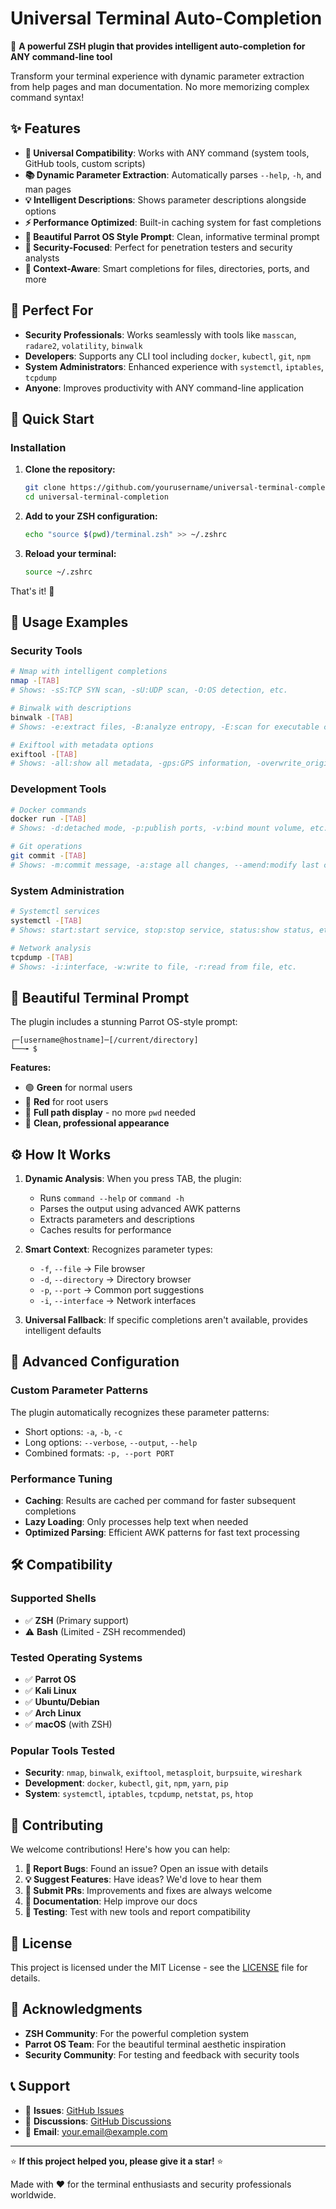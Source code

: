 # Universal Terminal Auto-Completion

🚀 **A powerful ZSH plugin that provides intelligent auto-completion for ANY command-line tool**

Transform your terminal experience with dynamic parameter extraction from help pages and man documentation. No more memorizing complex command syntax!

## ✨ Features

- **🔄 Universal Compatibility**: Works with ANY command (system tools, GitHub tools, custom scripts)
- **📚 Dynamic Parameter Extraction**: Automatically parses `--help`, `-h`, and man pages
- **💡 Intelligent Descriptions**: Shows parameter descriptions alongside options
- **⚡ Performance Optimized**: Built-in caching system for fast completions
- **🎨 Beautiful Parrot OS Style Prompt**: Clean, informative terminal prompt
- **🔐 Security-Focused**: Perfect for penetration testers and security analysts
- **📁 Context-Aware**: Smart completions for files, directories, ports, and more

## 🎯 Perfect For

- **Security Professionals**: Works seamlessly with tools like `masscan`, `radare2`, `volatility`, `binwalk`
- **Developers**: Supports any CLI tool including `docker`, `kubectl`, `git`, `npm`
- **System Administrators**: Enhanced experience with `systemctl`, `iptables`, `tcpdump`
- **Anyone**: Improves productivity with ANY command-line application

## 🚀 Quick Start

### Installation

1. **Clone the repository:**
   ```bash
   git clone https://github.com/yourusername/universal-terminal-completion.git
   cd universal-terminal-completion
   ```

2. **Add to your ZSH configuration:**
   ```bash
   echo "source $(pwd)/terminal.zsh" >> ~/.zshrc
   ```

3. **Reload your terminal:**
   ```bash
   source ~/.zshrc
   ```

That's it! 🎉

## 📖 Usage Examples

### Security Tools
```bash
# Nmap with intelligent completions
nmap -[TAB]
# Shows: -sS:TCP SYN scan, -sU:UDP scan, -O:OS detection, etc.

# Binwalk with descriptions
binwalk -[TAB]
# Shows: -e:extract files, -B:analyze entropy, -E:scan for executable code, etc.

# Exiftool with metadata options
exiftool -[TAB]
# Shows: -all:show all metadata, -gps:GPS information, -overwrite_original, etc.
```

### Development Tools
```bash
# Docker commands
docker run -[TAB]
# Shows: -d:detached mode, -p:publish ports, -v:bind mount volume, etc.

# Git operations
git commit -[TAB]
# Shows: -m:commit message, -a:stage all changes, --amend:modify last commit, etc.
```

### System Administration
```bash
# Systemctl services
systemctl -[TAB]
# Shows: start:start service, stop:stop service, status:show status, etc.

# Network analysis
tcpdump -[TAB]
# Shows: -i:interface, -w:write to file, -r:read from file, etc.
```

## 🎨 Beautiful Terminal Prompt

The plugin includes a stunning Parrot OS-style prompt:

```
┌─[username@hostname]─[/current/directory]
└──╼ $ 
```

**Features:**
- 🟢 **Green** for normal users
- 🔴 **Red** for root users
- 📍 **Full path display** - no more `pwd` needed
- 🎯 **Clean, professional appearance**

## ⚙️ How It Works

1. **Dynamic Analysis**: When you press TAB, the plugin:
   - Runs `command --help` or `command -h`
   - Parses the output using advanced AWK patterns
   - Extracts parameters and descriptions
   - Caches results for performance

2. **Smart Context**: Recognizes parameter types:
   - `-f`, `--file` → File browser
   - `-d`, `--directory` → Directory browser
   - `-p`, `--port` → Common port suggestions
   - `-i`, `--interface` → Network interfaces

3. **Universal Fallback**: If specific completions aren't available, provides intelligent defaults

## 🔧 Advanced Configuration

### Custom Parameter Patterns
The plugin automatically recognizes these parameter patterns:
- Short options: `-a`, `-b`, `-c`
- Long options: `--verbose`, `--output`, `--help`
- Combined formats: `-p, --port PORT`

### Performance Tuning
- **Caching**: Results are cached per command for faster subsequent completions
- **Lazy Loading**: Only processes help text when needed
- **Optimized Parsing**: Efficient AWK patterns for fast text processing

## 🛠️ Compatibility

### Supported Shells
- ✅ **ZSH** (Primary support)
- ⚠️ **Bash** (Limited - ZSH recommended)

### Tested Operating Systems
- ✅ **Parrot OS**
- ✅ **Kali Linux**
- ✅ **Ubuntu/Debian**
- ✅ **Arch Linux**
- ✅ **macOS** (with ZSH)

### Popular Tools Tested
- **Security**: `nmap`, `binwalk`, `exiftool`, `metasploit`, `burpsuite`, `wireshark`
- **Development**: `docker`, `kubectl`, `git`, `npm`, `yarn`, `pip`
- **System**: `systemctl`, `iptables`, `tcpdump`, `netstat`, `ps`, `htop`

## 🤝 Contributing

We welcome contributions! Here's how you can help:

1. **🐛 Report Bugs**: Found an issue? Open an issue with details
2. **💡 Suggest Features**: Have ideas? We'd love to hear them
3. **🔧 Submit PRs**: Improvements and fixes are always welcome
4. **📝 Documentation**: Help improve our docs
5. **🧪 Testing**: Test with new tools and report compatibility




## 📄 License

This project is licensed under the MIT License - see the [LICENSE](LICENSE) file for details.

## 🙏 Acknowledgments

- **ZSH Community**: For the powerful completion system
- **Parrot OS Team**: For the beautiful terminal aesthetic inspiration
- **Security Community**: For testing and feedback with security tools

## 📞 Support

- 🐛 **Issues**: [GitHub Issues](https://github.com/yourusername/universal-terminal-completion/issues)
- 💬 **Discussions**: [GitHub Discussions](https://github.com/yourusername/universal-terminal-completion/discussions)
- 📧 **Email**: your.email@example.com

---

⭐ **If this project helped you, please give it a star!** ⭐

Made with ❤️ for the terminal enthusiasts and security professionals worldwide. 
